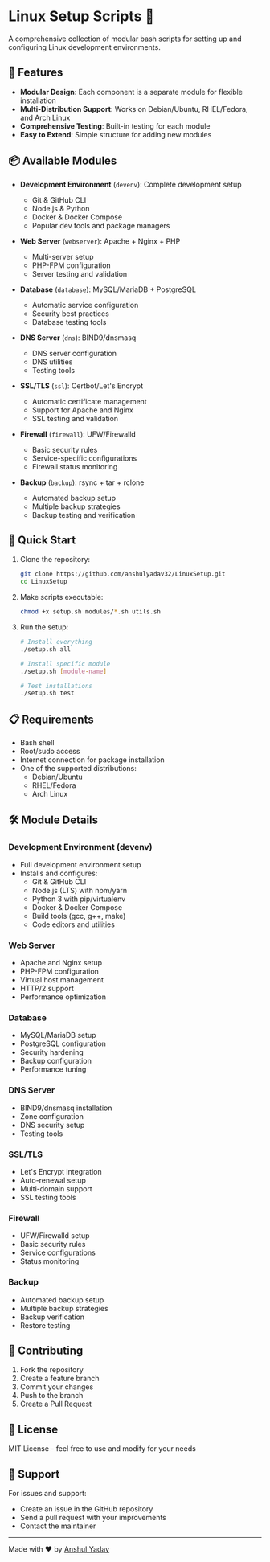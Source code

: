 # Linux Setup Scripts 🚀

A comprehensive collection of modular bash scripts for setting up and configuring Linux development environments.

## 🌟 Features

- **Modular Design**: Each component is a separate module for flexible installation
- **Multi-Distribution Support**: Works on Debian/Ubuntu, RHEL/Fedora, and Arch Linux
- **Comprehensive Testing**: Built-in testing for each module
- **Easy to Extend**: Simple structure for adding new modules

## 📦 Available Modules

- **Development Environment** (`devenv`): Complete development setup
  - Git & GitHub CLI
  - Node.js & Python
  - Docker & Docker Compose
  - Popular dev tools and package managers
  
- **Web Server** (`webserver`): Apache + Nginx + PHP
  - Multi-server setup
  - PHP-FPM configuration
  - Server testing and validation

- **Database** (`database`): MySQL/MariaDB + PostgreSQL
  - Automatic service configuration
  - Security best practices
  - Database testing tools

- **DNS Server** (`dns`): BIND9/dnsmasq
  - DNS server configuration
  - DNS utilities
  - Testing tools

- **SSL/TLS** (`ssl`): Certbot/Let's Encrypt
  - Automatic certificate management
  - Support for Apache and Nginx
  - SSL testing and validation

- **Firewall** (`firewall`): UFW/Firewalld
  - Basic security rules
  - Service-specific configurations
  - Firewall status monitoring

- **Backup** (`backup`): rsync + tar + rclone
  - Automated backup setup
  - Multiple backup strategies
  - Backup testing and verification

## 🚀 Quick Start

1. Clone the repository:
   ```bash
   git clone https://github.com/anshulyadav32/LinuxSetup.git
   cd LinuxSetup
   ```

2. Make scripts executable:
   ```bash
   chmod +x setup.sh modules/*.sh utils.sh
   ```

3. Run the setup:
   ```bash
   # Install everything
   ./setup.sh all
   
   # Install specific module
   ./setup.sh [module-name]
   
   # Test installations
   ./setup.sh test
   ```

## 📋 Requirements

- Bash shell
- Root/sudo access
- Internet connection for package installation
- One of the supported distributions:
  - Debian/Ubuntu
  - RHEL/Fedora
  - Arch Linux

## 🛠 Module Details

### Development Environment (devenv)
- Full development environment setup
- Installs and configures:
  - Git & GitHub CLI
  - Node.js (LTS) with npm/yarn
  - Python 3 with pip/virtualenv
  - Docker & Docker Compose
  - Build tools (gcc, g++, make)
  - Code editors and utilities

### Web Server
- Apache and Nginx setup
- PHP-FPM configuration
- Virtual host management
- HTTP/2 support
- Performance optimization

### Database
- MySQL/MariaDB setup
- PostgreSQL configuration
- Security hardening
- Backup configuration
- Performance tuning

### DNS Server
- BIND9/dnsmasq installation
- Zone configuration
- DNS security setup
- Testing tools

### SSL/TLS
- Let's Encrypt integration
- Auto-renewal setup
- Multi-domain support
- SSL testing tools

### Firewall
- UFW/Firewalld setup
- Basic security rules
- Service configurations
- Status monitoring

### Backup
- Automated backup setup
- Multiple backup strategies
- Backup verification
- Restore testing

## 🤝 Contributing

1. Fork the repository
2. Create a feature branch
3. Commit your changes
4. Push to the branch
5. Create a Pull Request

## 📜 License

MIT License - feel free to use and modify for your needs

## 💬 Support

For issues and support:
- Create an issue in the GitHub repository
- Send a pull request with your improvements
- Contact the maintainer

---
Made with ❤️ by [Anshul Yadav](https://github.com/anshulyadav32)
